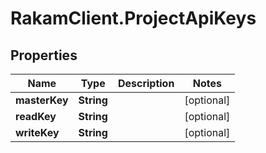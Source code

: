 # RakamClient.ProjectApiKeys

## Properties
Name | Type | Description | Notes
------------ | ------------- | ------------- | -------------
**masterKey** | **String** |  | [optional] 
**readKey** | **String** |  | [optional] 
**writeKey** | **String** |  | [optional] 


